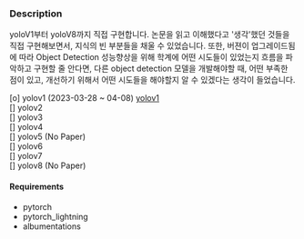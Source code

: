 
### Description
yoloV1부터 yoloV8까지 직접 구현합니다. 논문을 읽고 이해했다고 '생각'했던 것들을 직접 구현해보면서, 지식의 빈 부분들을 채울 수 있었습니다. 또한, 버젼이 업그레이드됨에 따라 Object Detection 성능향상을 위해 학계에 어떤 시도들이 있었는지 흐름을 파악하고 구현할 줄 안다면, 다른 object detection 모델을 개발해야할 때, 어떤 부족한 점이 있고, 개선하기 위해서 어떤 시도들을 해야할지 알 수 있겠다는 생각이 들었습니다. 

[o] yolov1 (2023-03-28 ~ 04-08)  [yolov1](YOLOv1/README.md)  
[] yolov2  
[] yolov3  
[] yolov4  
[] yolov5 (No Paper)  
[] yolov6  
[] yolov7  
[] yolov8 (No Paper)  



#### Requirements
- pytorch
- pytorch_lightning
- albumentations
